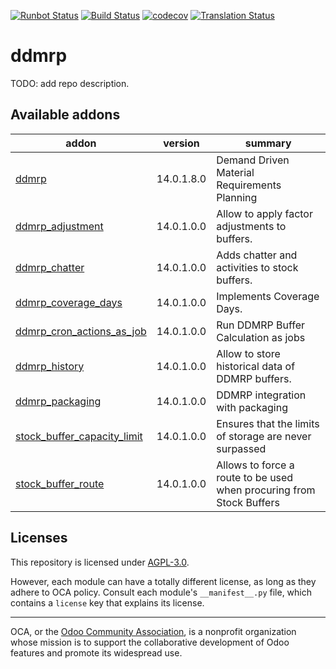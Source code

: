 [![Runbot Status](https://runbot.odoo-community.org/runbot/badge/flat/255/14.0.svg)](https://runbot.odoo-community.org/runbot/repo/github-com-oca-ddmrp-255)
[![Build Status](https://travis-ci.com/OCA/ddmrp.svg?branch=14.0)](https://travis-ci.com/OCA/ddmrp)
[![codecov](https://codecov.io/gh/OCA/ddmrp/branch/14.0/graph/badge.svg)](https://codecov.io/gh/OCA/ddmrp)
[![Translation Status](https://translation.odoo-community.org/widgets/ddmrp-14-0/-/svg-badge.svg)](https://translation.odoo-community.org/engage/ddmrp-14-0/?utm_source=widget)

<!-- /!\ do not modify above this line -->

# ddmrp

TODO: add repo description.

<!-- /!\ do not modify below this line -->

<!-- prettier-ignore-start -->

[//]: # (addons)

Available addons
----------------
addon | version | summary
--- | --- | ---
[ddmrp](ddmrp/) | 14.0.1.8.0 | Demand Driven Material Requirements Planning
[ddmrp_adjustment](ddmrp_adjustment/) | 14.0.1.0.0 | Allow to apply factor adjustments to buffers.
[ddmrp_chatter](ddmrp_chatter/) | 14.0.1.0.0 | Adds chatter and activities to stock buffers.
[ddmrp_coverage_days](ddmrp_coverage_days/) | 14.0.1.0.0 | Implements Coverage Days.
[ddmrp_cron_actions_as_job](ddmrp_cron_actions_as_job/) | 14.0.1.0.0 | Run DDMRP Buffer Calculation as jobs
[ddmrp_history](ddmrp_history/) | 14.0.1.0.0 | Allow to store historical data of DDMRP buffers.
[ddmrp_packaging](ddmrp_packaging/) | 14.0.1.0.0 | DDMRP integration with packaging
[stock_buffer_capacity_limit](stock_buffer_capacity_limit/) | 14.0.1.0.0 | Ensures that the limits of storage are never surpassed
[stock_buffer_route](stock_buffer_route/) | 14.0.1.0.0 | Allows to force a route to be used when procuring from Stock Buffers

[//]: # (end addons)

<!-- prettier-ignore-end -->

## Licenses

This repository is licensed under [AGPL-3.0](LICENSE).

However, each module can have a totally different license, as long as they adhere to OCA
policy. Consult each module's `__manifest__.py` file, which contains a `license` key
that explains its license.

----

OCA, or the [Odoo Community Association](http://odoo-community.org/), is a nonprofit
organization whose mission is to support the collaborative development of Odoo features
and promote its widespread use.
